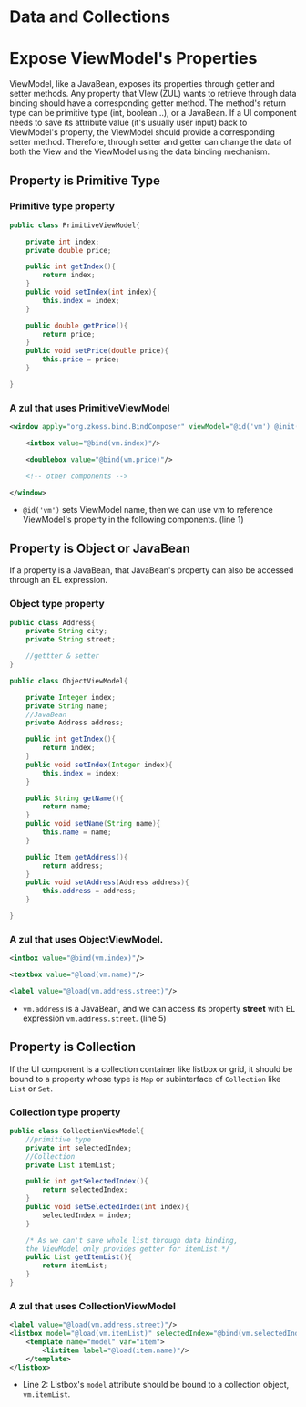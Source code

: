 # Data and Collections

# Expose ViewModel's Properties
ViewModel, like a JavaBean, exposes its properties through getter and setter methods. Any property that VIew (ZUL) wants to retrieve through data binding should have a corresponding getter method. The method's return type can be primitive type (int, boolean...), or a JavaBean. If a UI component needs to save its attribute value (it's usually user input) back to ViewModel's property, the ViewModel should provide a corresponding setter method. Therefore, through setter and getter can change the data of both the View and the ViewModel using the data binding mechanism.

## Property is Primitive Type

### Primitive type property
```java
public class PrimitiveViewModel{

    private int index;
    private double price;

    public int getIndex(){
        return index;
    }
    public void setIndex(int index){
        this.index = index;
    }

    public double getPrice(){
        return price;
    }
    public void setPrice(double price){
        this.price = price;
    }

}
```
### A zul that uses PrimitiveViewModel
```xml
<window apply="org.zkoss.bind.BindComposer" viewModel="@id('vm') @init('foo.PrimitiveViewModel')">

    <intbox value="@bind(vm.index)"/>

    <doublebox value="@bind(vm.price)"/>

    <!-- other components -->

</window>
```
* `@id('vm')` sets ViewModel name, then we can use vm to reference ViewModel's property in the following components. (line 1)

## Property is Object or JavaBean
If a property is a JavaBean, that JavaBean's property can also be accessed through an EL expression.

### Object type property
```java
public class Address{
    private String city;
    private String street;

    //gettter & setter
}

public class ObjectViewModel{

    private Integer index;
    private String name;
    //JavaBean
    private Address address;

    public int getIndex(){
        return index;
    }
    public void setIndex(Integer index){
        this.index = index;
    }

    public String getName(){
        return name;
    }
    public void setName(String name){
        this.name = name;
    }

    public Item getAddress(){
        return address;
    }
    public void setAddress(Address address){
        this.address = address;
    }

}
```

### A zul that uses ObjectViewModel.
```xml
<intbox value="@bind(vm.index)"/>

<textbox value="@load(vm.name)"/>

<label value="@load(vm.address.street)"/>
```
* `vm.address` is a JavaBean, and we can access its property **street** with EL expression `vm.address.street`. (line 5)

## Property is Collection
If the UI component is a collection container like listbox or grid, it should be bound to a property whose type is `Map` or subinterface of `Collection` like `List` or `Set`.

### Collection type property
```java
public class CollectionViewModel{
    //primitive type
    private int selectedIndex;
    //Collection
    private List itemList;

    public int getSelectedIndex(){
        return selectedIndex;
    }
    public void setSelectedIndex(int index){
        selectedIndex = index;
    }

    /* As we can't save whole list through data binding,
    the ViewModel only provides getter for itemList.*/
    public List getItemList(){
        return itemList;
    }
}
```

### A zul that uses CollectionViewModel
```xml
<label value="@load(vm.address.street)"/>
<listbox model="@load(vm.itemList)" selectedIndex="@bind(vm.selectedIndex)">
    <template name="model" var="item">
        <listitem label="@load(item.name)"/>
    </template>
</listbox>
```
* Line 2: Listbox's `model` attribute should be bound to a collection object, `vm.itemList`.
